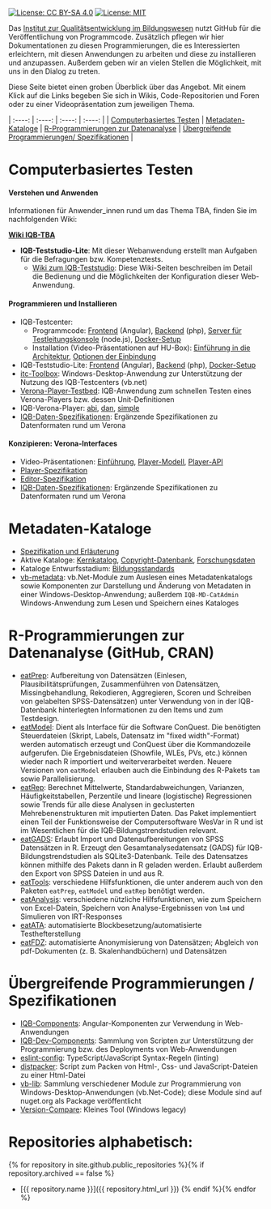 [![License: CC BY-SA 4.0](https://img.shields.io/badge/License-CC%20BY--SA%204.0-lightgrey.svg)](https://creativecommons.org/licenses/by-sa/4.0/) [![License: MIT](https://img.shields.io/badge/License-MIT-yellow.svg?style=flat-square)](https://opensource.org/licenses/MIT)

Das [Institut zur Qualitätsentwicklung im Bildungswesen](https://www.iqb.hu-berlin.de) nutzt GitHub für die Veröffentlichung von Programmcode. Zusätzlich pflegen wir hier Dokumentationen zu diesen Programmierungen, die es Interessierten erleichtern, mit diesen Anwendungen zu arbeiten und diese zu installieren und anzupassen. Außerdem geben wir an vielen Stellen die Möglichkeit, mit uns in den Dialog zu treten. 

Diese Seite bietet einen groben Überblick über das Angebot. Mit einem Klick auf die Links begeben Sie sich in Wikis, Code-Repositorien und Foren oder zu einer Videopräsentation zum jeweiligen Thema.


| :----: | :----: | :----: | :----: |
| [Computerbasiertes Testen](#cba) | [Metadaten-Kataloge](#metadata) | [R-Programmierungen zur Datenanalyse](#rcode) | [Übergreifende Programmierungen/ Spezifikationen](#components) | 

# <a name="cba"></a>Computerbasiertes Testen
#### Verstehen und Anwenden

Informationen für Anwender_innen rund um das Thema TBA, finden Sie im nachfolgenden Wiki:

 **[Wiki IQB-TBA](https://github.com/iqb-berlin/iqb-berlin.github.io/wiki)**

* **IQB-Teststudio-Lite**: Mit dieser Webanwendung erstellt man Aufgaben für die Befragungen bzw. Kompetenztests.
  * [Wiki zum IQB-Teststudio](https://github.com/iqb-berlin/teststudio-lite-frontend/wiki): 
Diese Wiki-Seiten beschreiben im Detail die Bedienung und die Möglichkeiten der Konfiguration dieser Web-Anwendung.

#### Programmieren und Installieren
* IQB-Testcenter:
  * Programmcode: [Frontend](https://github.com/iqb-berlin/testcenter-frontend) (Angular), [Backend](https://github.com/iqb-berlin/testcenter-backend) (php), [Server für Testleitungskonsole](https://github.com/iqb-berlin/testcenter-broadcasting-service) (node.js), [Docker-Setup](https://github.com/iqb-berlin/testcenter-setup)
  * Installation (Video-Präsentationen auf HU-Box): [Einführung in die Architektur](https://box.hu-berlin.de/f/a8f7aea9c751493c8d35/), [Optionen der Einbindung](https://box.hu-berlin.de/f/d23af87168fa4e9f9bb0/)  
* IQB-Teststudio-Lite: [Frontend](https://github.com/iqb-berlin/teststudio-lite-frontend) (Angular), [Backend](https://github.com/iqb-berlin/teststudio-lite-backend) (php), [Docker-Setup](https://github.com/iqb-berlin/teststudio-lite-setup)
* [itc-Toolbox](https://github.com/iqb-berlin/itc-toolbox): Windows-Desktop-Anwendung zur Unterstützung der Nutzung des IQB-Testcenters (vb.net)
* [Verona-Player-Testbed](https://github.com/iqb-berlin/verona-player-testbed): IQB-Anwendung zum schnellen Testen eines Verona-Players bzw. dessen Unit-Definitionen
* IQB-Verona-Player: [abi](https://github.com/iqb-berlin/verona-player-abi), [dan](https://github.com/iqb-berlin/verona-player-dan), [simple](https://github.com/iqb-berlin/verona-player-simple)
* [IQB-Daten-Spezifikationen](https://github.com/iqb-berlin/verona-data-specifications): Ergänzende Spezifikationen zu Datenformaten rund um Verona 

#### Konzipieren: Verona-Interfaces
* Video-Präsentationen: [Einführung](https://box.hu-berlin.de/f/a6de8bd03626451a93d0/), [Player-Modell](https://box.hu-berlin.de/f/8f4b50975e9645af803b/), [Player-API](https://box.hu-berlin.de/f/6c71fcdb9d7944d69dec/)
* [Player-Spezifikation](https://github.com/verona-interfaces/player)
* [Editor-Spezifikation](https://github.com/verona-interfaces/editor)
* [IQB-Daten-Spezifikationen](https://github.com/iqb-berlin/verona-data-specifications): Ergänzende Spezifikationen zu Datenformaten rund um Verona 
 
# <a name="metadata"></a>Metadaten-Kataloge
* [Spezifikation und Erläuterung](https://github.com/iqb-berlin/mdc-schemadefinition)
* Aktive Kataloge: [Kernkatalog](https://github.com/iqb-berlin/mdc-core), [Copyright-Datenbank](https://github.com/iqb-berlin/mdc-copyright), [Forschungsdaten](https://github.com/iqb-berlin/mdc-researchdata)
* Kataloge Entwurfsstadium: [Bildungsstandards](https://github.com/iqb-berlin/mdc-educational-standards)
* [vb-metadata](https://github.com/iqb-berlin/vb-metadata): vb.Net-Module zum Auslesen eines Metadatenkatalogs sowie Komponenten zur Darstellung und Änderung von Metadaten in einer Windows-Desktop-Anwendung; außerdem `IQB-MD-CatAdmin` Windows-Anwendung zum Lesen und Speichern eines Kataloges

# <a name="rcode"></a> R-Programmierungen zur Datenanalyse (GitHub, CRAN) 
* [eatPrep](https://github.com/sachseka/eatPrep): Aufbereitung von Datensätzen (Einlesen, Plausibilitätsprüfungen, Zusammenführen von Datensätzen, Missingbehandlung, Rekodieren, Aggregieren, Scoren und Schreiben von gelabelten SPSS-Datensätzen) unter Verwendung von in der IQB-Datenbank hinterlegten Informationen zu den Items und zum Testdesign.
* [eatModel](https://github.com/weirichs/eatModel): Dient als Interface für die Software ConQuest. Die benötigten Steuerdateien (Skript, Labels, Datensatz im "fixed width"-Format) werden automatisch erzeugt und ConQuest über die Kommandozeile aufgerufen. Die Ergebnisdateien (Showfile, WLEs, PVs, etc.) können wieder nach R importiert und weiterverarbeitet werden. Neuere Versionen von `eatModel` erlauben auch die Einbindung des R-Pakets `tam` sowie Parallelisierung.
* [eatRep](https://cran.r-project.org/web/packages/eatRep/index.html): Berechnet Mittelwerte, Standardabweichungen, Varianzen, Häufigkeitstabellen, Perzentile und lineare (logistische) Regressionen sowie Trends für alle diese Analysen in geclusterten Mehrebenenstrukturen mit imputierten Daten. Das Paket implementiert einen Teil der Funktionsweise der Computersoftware WesVar in R und ist im Wesentlichen für die IQB-Bildungstrendstudien relevant.
* [eatGADS](https://cran.r-project.org/web/packages/eatGADS/index.html): Erlaubt Import und Datenaufbereitungen von SPSS Datensätzen in R. Erzeugt den Gesamtanalysedatensatz (GADS) für IQB-Bildungstrendstudien als SQLite3-Datenbank. Teile des Datensatzes können mithilfe des Pakets dann in R geladen werden. Erlaubt außerdem den Export von SPSS Dateien in und aus R.
* [eatTools](https://cran.r-project.org/web/packages/eatTools/index.html): verschiedene Hilfsfunktionen, die unter anderem auch von den Paketen `eatPrep`, `eatModel` und `eatRep` benötigt werden.
* [eatAnalysis](https://github.com/beckerbenj/eatAnalysis): verschiedene nützliche Hilfsfunktionen, wie zum Speichern von Excel-Datein, Speichern von Analyse-Ergebnissen von `lm4` und Simulieren von IRT-Responses
* [eatATA](https://cran.r-project.org/web/packages/eatATA/index.html): automatisierte Blockbesetzung/automatisierte Testhefterstellung
* [eatFDZ](https://github.com/beckerbenj/eatFDZ): automatisierte Anonymisierung von Datensätzen; Abgleich von pdf-Dokumenten (z. B. Skalenhandbüchern) und Datensätzen

# <a name="components"></a>Übergreifende Programmierungen / Spezifikationen
* [IQB-Components](https://github.com/iqb-berlin/iqb-components): Angular-Komponenten zur Verwendung in Web-Anwendungen
* [IQB-Dev-Components](https://github.com/iqb-berlin/iqb-dev-components): Sammlung von Scripten zur Unterstützung der Programmierung bzw. des Deployments von Web-Anwendungen
* [eslint-config](https://github.com/iqb-berlin/eslint-config): TypeScript/JavaScript Syntax-Regeln (linting)
* [distpacker](https://github.com/iqb-berlin/distpacker): Script zum Packen von Html-, Css- und JavaScript-Dateien zu einer Html-Datei
* [vb-lib](https://github.com/iqb-berlin/vb-lib): Sammlung verschiedener Module zur Programmierung von Windows-Desktop-Anwendungen (vb.Net-Code); diese Module sind auf nuget.org als Package veröffentlicht
* [Version-Compare](https://github.com/iqb-berlin/version-compare): Kleines Tool (Windows legacy)  

# Repositories alphabetisch:
{% for repository in site.github.public_repositories %}{% if repository.archived == false %}
* [{{ repository.name }}]({{ repository.html_url }}) {% endif %}{% endfor %}
